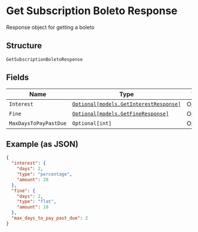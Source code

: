 
# Get Subscription Boleto Response

Response object for getting a boleto

## Structure

`GetSubscriptionBoletoResponse`

## Fields

| Name | Type | Tags | Description |
|  --- | --- | --- | --- |
| `Interest` | [`Optional[models.GetInterestResponse]`](../../doc/models/get-interest-response.md) | Optional | Interest |
| `Fine` | [`Optional[models.GetFineResponse]`](../../doc/models/get-fine-response.md) | Optional | Fine |
| `MaxDaysToPayPastDue` | `Optional[int]` | Optional | - |

## Example (as JSON)

```json
{
  "interest": {
    "days": 2,
    "type": "percentage",
    "amount": 20
  },
  "fine": {
    "days": 2,
    "type": "flat",
    "amount": 10
  },
  "max_days_to_pay_past_due": 2
}
```


